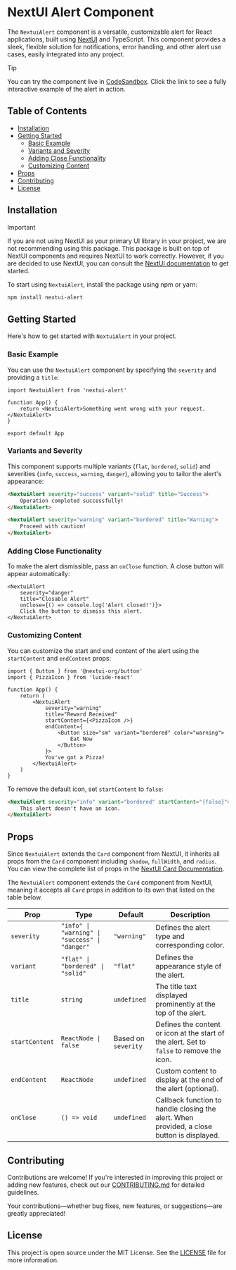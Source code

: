 # NextUI Alert Component

The `NextuiAlert` component is a versatile, customizable alert for React applications, built using [NextUI](https://nextui.org/) and TypeScript. This component provides a sleek, flexible solution for notifications, error handling, and other alert use cases, easily integrated into any project.

> [!TIP]
> You can try the component live in [CodeSandbox](https://codesandbox.io/p/github/sensasi-delight/nextui-alert-demo/main). Click the link to see a fully interactive example of the alert in action.

## Table of Contents

-   [Installation](#installation)
-   [Getting Started](#getting-started)
    -   [Basic Example](#basic-example)
    -   [Variants and Severity](#variants-and-severity)
    -   [Adding Close Functionality](#adding-close-functionality)
    -   [Customizing Content](#customizing-content)
-   [Props](#props)
-   [Contributing](#contributing)
-   [License](#license)

## Installation

> [!IMPORTANT]
> If you are not using NextUI as your primary UI library in your project, we are not recommending using this package. This package is built on top of NextUI components and requires NextUI to work correctly. However, if you are decided to use NextUI, you can consult the [NextUI documentation](https://nextui.org/docs/getting-started) to get started.

To start using `NextuiAlert`, install the package using npm or yarn:

```bash
npm install nextui-alert
```

## Getting Started

Here's how to get started with `NextuiAlert` in your project.

### Basic Example

You can use the `NextuiAlert` component by specifying the `severity` and providing a `title`:

```tsx
import NextuiAlert from 'nextui-alert'

function App() {
    return <NextuiAlert>Something went wrong with your request.</NextuiAlert>
}

export default App
```

### Variants and Severity

This component supports multiple variants (`flat`, `bordered`, `solid`) and severities (`info`, `success`, `warning`, `danger`), allowing you to tailor the alert's appearance:

```html
<NextuiAlert severity="success" variant="solid" title="Success">
    Operation completed successfully!
</NextuiAlert>

<NextuiAlert severity="warning" variant="bordered" title="Warning">
    Proceed with caution!
</NextuiAlert>
```

### Adding Close Functionality

To make the alert dismissible, pass an `onClose` function. A close button will appear automatically:

```tsx
<NextuiAlert
    severity="danger"
    title="Closable Alert"
    onClose={() => console.log('Alert closed!')}>
    Click the button to dismiss this alert.
</NextuiAlert>
```

### Customizing Content

You can customize the start and end content of the alert using the `startContent` and `endContent` props:

```tsx
import { Button } from '@nextui-org/button'
import { PizzaIcon } from 'lucide-react'

function App() {
    return (
        <NextuiAlert
            severity="warning"
            title="Reward Received"
            startContent={<PizzaIcon />}
            endContent={
                <Button size="sm" variant="bordered" color="warning">
                    Eat Now
                </Button>
            }>
            You've got a Pizza!
        </NextuiAlert>
    )
}
```

To remove the default icon, set `startContent` to `false`:

```html
<NextuiAlert severity="info" variant="bordered" startContent="{false}">
    This alert doesn't have an icon.
</NextuiAlert>
```

## Props

Since `NextuiAlert` extends the `Card` component from NextUI, it inherits all props from the `Card` component including `shadow`, `fullWidth`, and `radius`. You can view the complete list of props in the [NextUI Card Documentation](https://nextui.org/docs/card).

The `NextuiAlert` component extends the `Card` component from NextUI, meaning it accepts all `Card` props in addition to its own that listed on the table below.

| Prop           | Type                                           | Default             | Description                                                                                |
| -------------- | ---------------------------------------------- | ------------------- | ------------------------------------------------------------------------------------------ |
| `severity`     | `"info" \| "warning" \| "success" \| "danger"` | `"warning"`         | Defines the alert type and corresponding color.                                            |
| `variant`      | `"flat" \| "bordered" \| "solid"`              | `"flat"`            | Defines the appearance style of the alert.                                                 |
| `title`        | `string`                                       | `undefined`         | The title text displayed prominently at the top of the alert.                              |
| `startContent` | `ReactNode \| false`                           | Based on `severity` | Defines the content or icon at the start of the alert. Set to `false` to remove the icon.  |
| `endContent`   | `ReactNode`                                    | `undefined`         | Custom content to display at the end of the alert (optional).                              |
| `onClose`      | `() => void`                                   | `undefined`         | Callback function to handle closing the alert. When provided, a close button is displayed. |

## Contributing

Contributions are welcome! If you're interested in improving this project or adding new features, check out our [CONTRIBUTING.md](./CONTRIBUTING.md) for detailed guidelines.

Your contributions—whether bug fixes, new features, or suggestions—are greatly appreciated!

## License

This project is open source under the MIT License. See the [LICENSE](LICENSE) file for more information.
